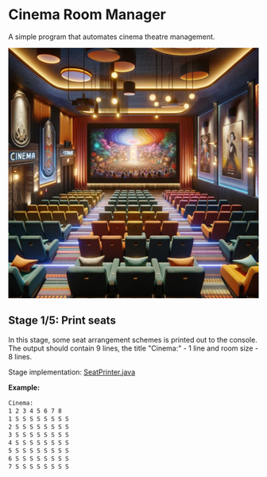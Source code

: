 # Cinema Room Manager

A simple program that automates cinema theatre management.


![img.png](img.png)

## Stage 1/5: Print seats


In this stage, some seat arrangement schemes is printed out to the console.
The output should contain 9 lines, the title "Cinema:" - 1 line and room size - 8 lines.

Stage implementation: [SeatPrinter.java ](src/cinema/SeatPrinter.java)

**Example:**

    Cinema:
    1 2 3 4 5 6 7 8
    1 S S S S S S S S
    2 S S S S S S S S
    3 S S S S S S S S
    4 S S S S S S S S
    5 S S S S S S S S
    6 S S S S S S S S
    7 S S S S S S S S